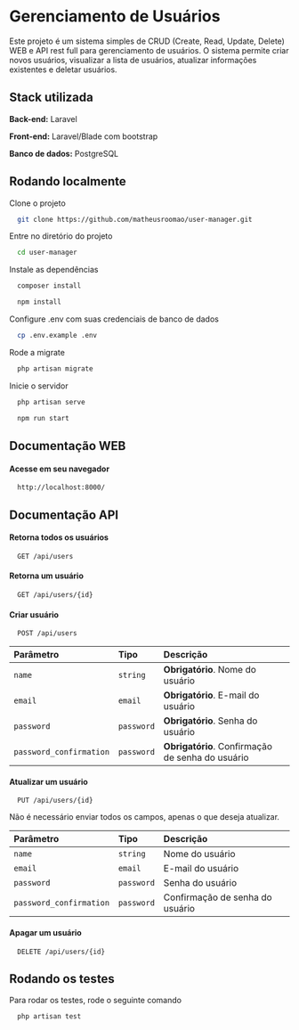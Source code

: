 
# Gerenciamento de Usuários

Este projeto é um sistema simples de CRUD (Create, Read, Update, Delete) WEB e API rest full para gerenciamento de usuários. O sistema permite criar novos usuários, visualizar a lista de usuários, atualizar informações existentes e deletar usuários.


## Stack utilizada

**Back-end:** Laravel

**Front-end:** Laravel/Blade com bootstrap

**Banco de dados:** PostgreSQL




## Rodando localmente

Clone o projeto

```bash
  git clone https://github.com/matheusroomao/user-manager.git
```

Entre no diretório do projeto

```bash
  cd user-manager
```

Instale as dependências

```bash
  composer install
```

```bash
  npm install
```

Configure .env com suas credenciais de banco de dados

```bash
  cp .env.example .env
```

Rode a migrate

```bash
  php artisan migrate
```

Inicie o servidor

```bash
  php artisan serve
```
```bash
  npm run start
```

## Documentação WEB

#### Acesse em seu navegador

```http
  http://localhost:8000/
```

## Documentação API

#### Retorna todos os usuários

```http
  GET /api/users
```
#### Retorna um usuário

```http
  GET /api/users/{id}
```


#### Criar usuário

```http
  POST /api/users
```

| Parâmetro   | Tipo       | Descrição                                   |
| :---------- | :--------- | :------------------------------------------ |
| `name`      | `string` | **Obrigatório**. Nome do usuário |
| `email`     | `email` | **Obrigatório**. E-mail do usuário |
| `password`  | `password` | **Obrigatório**. Senha do usuário |
| `password_confirmation`  | `password` | **Obrigatório**. Confirmação de senha do usuário |


#### Atualizar um usuário

```http
  PUT /api/users/{id}
```
Não é necessário enviar todos os campos, apenas o que deseja atualizar.

| Parâmetro   | Tipo       | Descrição                                   |
| :---------- | :--------- | :------------------------------------------ |
| `name`      | `string` |  Nome do usuário |
| `email`     | `email` | E-mail do usuário |
| `password`  | `password` | Senha do usuário |
| `password_confirmation`  | `password` | Confirmação de senha do usuário |

#### Apagar um usuário

```http
  DELETE /api/users/{id}
```
## Rodando os testes

Para rodar os testes, rode o seguinte comando

```bash
  php artisan test
```

